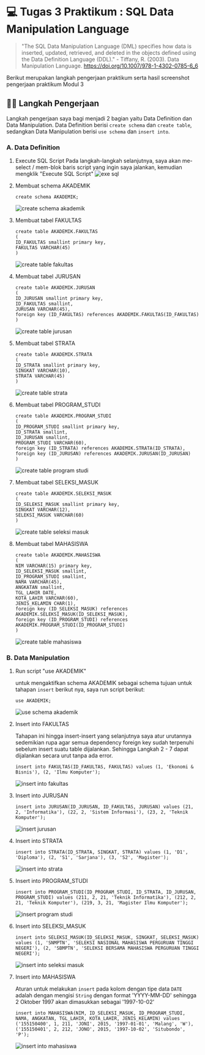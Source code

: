 # 💻 Tugas 3 Praktikum : SQL Data Manipulation Language

> "The SQL Data Manipulation Language (DML) specifies how data is inserted, updated, retrieved, and deleted in the objects defined using the Data Definition Language (DDL)." - Tiffany, R. (2003). Data Manipulation Language. https://doi.org/10.1007/978-1-4302-0785-6_6

Berikut merupakan langkah pengerjaan praktikum serta hasil screenshot pengerjaan praktikum Modul 3

## 🚶‍♂️ Langkah Pengerjaan

Langkah pengerjaan saya bagi menjadi 2 bagian yaitu Data Definition dan Data Manipulation. Data Definition berisi `create schema` dan `create table`, sedangkan Data Manipulation berisi `use schema` dan `insert into`.

### A. Data Definition 
1. Execute SQL Script
    Pada langkah-langkah selanjutnya, saya akan me-select / mem-blok baris script yang ingin saya jalankan, kemudian mengklik "Execute SQL Script"
    ![exe sql](assets/exe%20sql%20script.png)

2. Membuat schema AKADEMIK
    ```
    create schema AKADEMIK;
    ```

    ![create schema akademik](assets/schema%20akademik.png)

3. Membuat tabel FAKULTAS
    ```
    create table AKADEMIK.FAKULTAS
    (
	ID_FAKULTAS smallint primary key,
	FAKULTAS VARCHAR(45)
    )
    ```
    ![create table fakultas](assets/create/fakultas.png)

4. Membuat tabel JURUSAN
    ```
    create table AKADEMIK.JURUSAN
    (
	ID_JURUSAN smallint primary key,
	ID_FAKULTAS smallint,
	JURUSAN VARCHAR(45),
	foreign key (ID_FAKULTAS) references AKADEMIK.FAKULTAS(ID_FAKULTAS)
    )
    ```

    ![create table jurusan](assets/create/jurusan.png)

5. Membuat tabel STRATA
    ```
    create table AKADEMIK.STRATA
    (
	ID_STRATA smallint primary key,
	SINGKAT VARCHAR(10),
	STRATA VARCHAR(45)
    )
    ```

    ![create table strata](assets/create/strata.png)

6. Membuat tabel PROGRAM_STUDI
    ```
    create table AKADEMIK.PROGRAM_STUDI
    (
	ID_PROGRAM_STUDI smallint primary key,
	ID_STRATA smallint,
	ID_JURUSAN smallint,
	PROGRAM_STUDI VARCHAR(60),
	foreign key (ID_STRATA) references AKADEMIK.STRATA(ID_STRATA),
	foreign key (ID_JURUSAN) references AKADEMIK.JURUSAN(ID_JURUSAN)
    )
    ```

    ![create table program studi](assets/create/program%20studi.png)

7. Membuat tabel SELEKSI_MASUK
    ```
    create table AKADEMIK.SELEKSI_MASUK
    (
	ID_SELEKSI_MASUK smallint primary key,
	SINGKAT VARCHAR(12),
	SELEKSI_MASUK VARCHAR(60)
    )
    ```

    ![create table seleksi masuk](assets/create/seleksi%20masuk.png)

8. Membuat tabel MAHASISWA
    ```
    create table AKADEMIK.MAHASISWA
    (
	NIM VARCHAR(15) primary key,
	ID_SELEKSI_MASUK smallint,
	ID_PROGRAM_STUDI smallint,
	NAMA VARCHAR(45),
	ANGKATAN smallint,
	TGL_LAHIR DATE,
	KOTA_LAHIR VARCHAR(60),
	JENIS_KELAMIN CHAR(1),
	foreign key (ID_SELEKSI_MASUK) references AKADEMIK.SELEKSI_MASUK(ID_SELEKSI_MASUK),
	foreign key (ID_PROGRAM_STUDI) references AKADEMIK.PROGRAM_STUDI(ID_PROGRAM_STUDI)
    )
    ```

    ![create table mahasiswa](assets/create/mahasiswa.png)

### B. Data Manipulation 
1. Run script "use AKADEMIK"
    
    untuk mengaktifkan schema AKADEMIK sebagai schema tujuan untuk tahapan `insert` berikut nya, saya run script berikut:
    ```
    use AKADEMIK;
    ```

    ![use schema akademik](assets/use%20schema.png)

2. Insert into FAKULTAS

    Tahapan ini hingga insert-insert yang selanjutnya saya atur urutannya sedemikian rupa agar semua dependency foreign key sudah terpenuhi sebelum insert suatu table dijalankan. Sehingga Langkah 2 - 7 dapat dijalankan secara urut tanpa ada error.
    ```
    insert into FAKULTAS(ID_FAKULTAS, FAKULTAS) values (1, 'Ekonomi & Bisnis'), (2, 'Ilmu Komputer');
    ```

    ![insert into fakultas](assets/insert/fakultas.png)

3. Insert into JURUSAN
    ```
    insert into JURUSAN(ID_JURUSAN, ID_FAKULTAS, JURUSAN) values (21, 2, 'Informatika'), (22, 2, 'Sistem Informasi'), (23, 2, 'Teknik Komputer');
    ```

    ![insert jurusan](assets/insert/jurusan.png)

4. Insert into STRATA
    ```
    insert into STRATA(ID_STRATA, SINGKAT, STRATA) values (1, 'D1', 'Diploma'), (2, 'S1', 'Sarjana'), (3, 'S2', 'Magister');
    ```

    ![insert into strata](assets/insert/strata.png)

5. Insert into PROGRAM_STUDI
    ```
    insert into PROGRAM_STUDI(ID_PROGRAM_STUDI, ID_STRATA, ID_JURUSAN, PROGRAM_STUDI) values (211, 2, 21, 'Teknik Informatika'), (212, 2, 21, 'Teknik Komputer'), (219, 3, 21, 'Magister Ilmu Komputer');
    ```

    ![insert program studi](assets/insert/program%20studi.png)

6. Insert into SELEKSI_MASUK
    ```
    insert into SELEKSI_MASUK(ID_SELEKSI_MASUK, SINGKAT, SELEKSI_MASUK) values (1, 'SNMPTN', 'SELEKSI NASIONAL MAHASISWA PERGURUAN TINGGI NEGERI'), (2, 'SBMPTN', 'SELEKSI BERSAMA MAHASISWA PERGURUAN TINGGI NEGERI');
    ```

    ![insert into seleksi masuk](assets/insert/seleksi%20masuk.png)

7. Insert into MAHASISWA

    Aturan untuk melakukan `insert` pada kolom dengan tipe data `DATE` adalah dengan mengisi `String` dengan format 'YYYY-MM-DD' sehingga 2 Oktober 1997 akan dimasukkan sebagai '1997-10-02'
    ```
    insert into MAHASISWA(NIM, ID_SELEKSI_MASUK, ID_PROGRAM_STUDI, NAMA, ANGKATAN, TGL_LAHIR, KOTA_LAHIR, JENIS_KELAMIN) values ('155150400', 1, 211, 'JONI', 2015, '1997-01-01', 'Malang', 'W'), ('155150401', 2, 212, 'JONO', 2015, '1997-10-02', 'Situbondo', 'P');
    ```

    ![insert into mahasiswa](assets/insert/mahasiswa.png)
